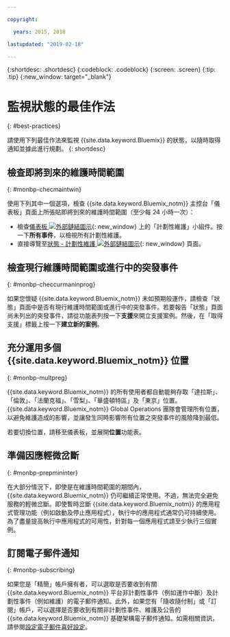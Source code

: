 ```yaml
---

copyright:

  years: 2015, 2018

lastupdated: "2019-02-18"

---
```


{:shortdesc: .shortdesc}
{:codeblock: .codeblock}
{:screen: .screen}
{:tip: .tip}
{:new_window: target="_blank"}

# 監視狀態的最佳作法
{: #best-practices}

請使用下列最佳作法來監視 {{site.data.keyword.Bluemix}} 的狀態，以隨時取得通知並據此進行規劃。
{: shortdesc}

## 檢查即將到來的維護時間範圍
{: #monbp-checmaintwin}

使用下列其中一個選項，檢查 {{site.data.keyword.Bluemix_notm}} 主控台「儀表板」頁面上所張貼即將到來的維護時間範圍（至少每 24 小時一次）：
* 檢查[儀表板 ![外部鏈結圖示](../icons/launch-glyph.svg "外部鏈結圖示")](https://cloud.ibm.com){: new_window} 上的「計劃性維護」小組件。按一下**所有事件**，以檢視所有計劃性維護。
* 直接導覽至[狀態 - 計劃性維護 ![外部鏈結圖示](../icons/launch-glyph.svg "外部鏈結圖示")](https://cloud.ibm.com/status?selected=maintenance){: new_window} 頁面。

## 檢查現行維護時間範圍或進行中的突發事件
{: #monbp-checcurmaninprog}

如果您懷疑 {{site.data.keyword.Bluemix_notm}} 未如預期般運作，請檢查「狀態」頁面中是否有現行維護時間範圍或進行中的突發事件。若要報告「狀態」頁面尚未列出的突發事件，請從功能表列按一下**支援**來開立支援案例。然後，在「取得支援」標籤上按一下**建立新的案例**。

## 充分運用多個 {{site.data.keyword.Bluemix_notm}} 位置
{: #monbp-multpreg}

{{site.data.keyword.Bluemix_notm}} 的所有使用者都自動能夠存取「達拉斯」、「倫敦」、「法蘭克福」、「雪梨」、「華盛頓特區」及「東京」位置。{{site.data.keyword.Bluemix_notm}} Global Operations 團隊會管理所有位置，以避免維護造成的影響，並讓發生同時影響所有位置之突發事件的風險降到最低。

若要切換位置，請移至儀表板，並展開**位置**功能表。

## 準備因應輕微岔斷
{: #monbp-prepmininter}

在大部分情況下，即使是在維護時間範圍的期間內，{{site.data.keyword.Bluemix_notm}} 仍可繼續正常使用。不過，無法完全避免服務的輕微岔斷。即使暫時岔斷 {{site.data.keyword.Bluemix_notm}} 的應用程式管理功能（例如啟動及停止應用程式），執行中的應用程式通常仍可持續使用。為了盡量提高執行中應用程式的可用性，針對每一個應用程式請至少執行三個實例。

## 訂閱電子郵件通知
{: #monbp-subscribing}

如果您是「精簡」帳戶擁有者，可以選取是否要收到有關 {{site.data.keyword.Bluemix_notm}} 平台非計劃性事件（例如運作中斷）及計劃性事件（例如維護）的電子郵件通知。此外，如果您有「隨收隨付制」或「訂閱」帳戶，可以選擇是否要收到有關非計劃性事件、維護及公告的 {{site.data.keyword.Bluemix_notm}} 基礎架構電子郵件通知。如需相關資訊，請參閱[設定電子郵件喜好設定](/docs/account?topic=account-account_setup#account_setup)。



